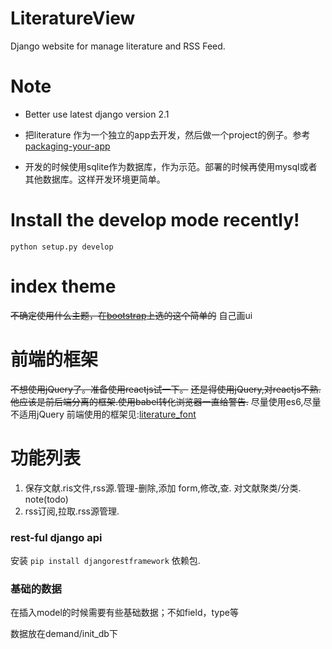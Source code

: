 # LiteratureView
Django website for manage literature and RSS Feed.

# Note
* Better use latest django version 2.1
* 把literature 作为一个独立的app去开发，然后做一个project的例子。参考 [packaging-your-app](https://docs.djangoproject.com/en/2.1/intro/reusable-apps/#packaging-your-app)

* 开发的时候使用sqlite作为数据库，作为示范。部署的时候再使用mysql或者其他数据库。这样开发环境更简单。

# Install the develop mode recently!
`python setup.py develop`

# index theme

<del>不确定使用什么主题，在[bootstrap](https://startbootstrap.com/template-overviews/2-col-portfolio/)上选的这个简单的</del>
自己画ui

# 前端的框架

<del>不想使用jQuery了。准备使用reactjs试一下。</del>
<del>还是得使用jQuery,对reactjs不熟.他应该是前后端分离的框架.使用babel转化浏览器一直给警告.</del>
尽量使用es6,尽量不适用jQuery
前端使用的框架见:[literature_font](https://github.com/NameNolen/literature_font.git)

# 功能列表
1. 保存文献.ris文件,rss源.管理-删除,添加 form,修改,查.       对文献聚类/分类. note(todo)
2. rss订阅,拉取.rss源管理.

### rest-ful django api
安装 `pip install djangorestframework` 依赖包.

### 基础的数据
在插入model的时候需要有些基础数据；不如field，type等

数据放在demand/init_db下